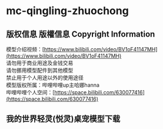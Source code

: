 # mc-qingling-zhuochong  
## 版权信息 版權信息 Copyright Information  
模型介绍视频：[https://www.bilibili.com/video/BV1oF41147MH](https://www.bilibili.com/video/BV1oF41147MH)  
请勿用于商业用途及金钱交易  
请勿挪用模型配件到其他模型  
禁止用于个人用途以外的使用途径  
模型版权所属：哔哩哔哩up主哈娜hanna  
哔哩哔哩个人空间：[https://space.bilibili.com/630077416](https://space.bilibili.com/630077416)  
## 我的世界轻灵(悦灵)桌宠模型下载  
